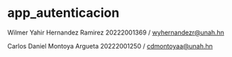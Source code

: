 # app_autenticacion

Wilmer Yahir Hernandez Ramirez
20222001369 / wyhernandezr@unah.hn

Carlos Daniel Montoya Argueta
20222001250 / cdmontoyaa@unah.hn
